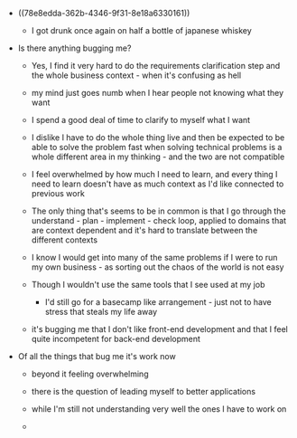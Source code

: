 - ((78e8edda-362b-4346-9f31-8e18a6330161))
	 - I got drunk once again on half a bottle of japanese whiskey

- Is there anything bugging me?
	 - Yes, I find it very hard to do the requirements clarification step and the whole business context - when it's confusing as hell

	 - my mind just goes numb when I hear people not knowing what they want

	 - I spend a good deal of time to clarify to myself what I want

	 - I dislike I have to do the whole thing live and then be expected to be able to solve the problem fast when solving technical problems is a whole different area in my thinking - and the two are not compatible

	 - I feel overwhelmed by how much I need to learn, and every thing I need to learn doesn't have as much context as I'd like connected to previous work

	 - The only thing that's seems to be in common is that I go through the understand - plan - implement - check loop, applied to domains that are context dependent and it's hard to translate between the different contexts

	 - I know I would get into many of the same problems if I were to run my own business - as sorting out the chaos of the world is not easy

	 - Though I wouldn't use the same tools that I see used at my job
		 - I'd still go for a basecamp like arrangement - just not to have stress that steals my life away

	 - it's bugging me that I don't like front-end development and that I feel quite incompetent for back-end development

- Of all the things that bug me it's work now
	 - beyond it feeling overwhelming

	 - there is the question of leading myself to better applications

	 - while I'm still not understanding very well the ones I have to work on

	 - 
